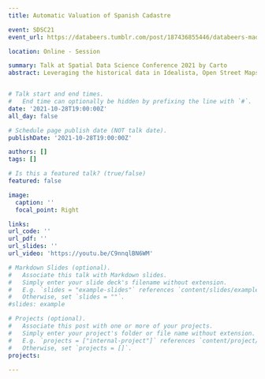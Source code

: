 ```yaml
---
title: Automatic Valuation of Spanish Cadastre

event: SDSC21
event_url: https://databeers.tumblr.com/post/187436855446/databeers-madrid-xxx-2019-09-19-1900

location: Online - Session

summary: Talk at Spatial Data Science Conference 2021 by Carto
abstract: Leveraging the historical data in Idealista, Open Street Maps data, and machine learning models we automate real estate appraisal of 25 million residential properties in Spain.


# Talk start and end times.
#   End time can optionally be hidden by prefixing the line with `#`.
date: '2021-10-28T19:00:00Z'
all_day: false

# Schedule page publish date (NOT talk date).
publishDate: '2021-10-28T19:00:00Z'

authors: []
tags: []

# Is this a featured talk? (true/false)
featured: false

image:
  caption: ''
  focal_point: Right

links:
url_code: ''
url_pdf: ''
url_slides: ''
url_video: 'https://youtu.be/C9nnqlBN6WM'

# Markdown Slides (optional).
#   Associate this talk with Markdown slides.
#   Simply enter your slide deck's filename without extension.
#   E.g. `slides = "example-slides"` references `content/slides/example-slides.md`.
#   Otherwise, set `slides = ""`.
#slides: example

# Projects (optional).
#   Associate this post with one or more of your projects.
#   Simply enter your project's folder or file name without extension.
#   E.g. `projects = ["internal-project"]` references `content/project/deep-learning/index.md`.
#   Otherwise, set `projects = []`.
projects:
  
---
```


